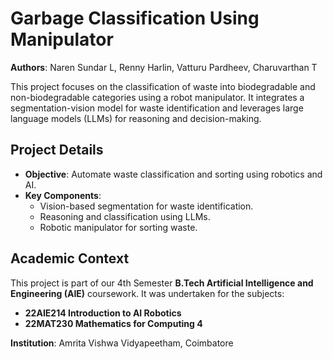 # Garbage Classification Using Manipulator

**Authors**: Naren Sundar L, Renny Harlin, Vatturu Pardheev, Charuvarthan T

This project focuses on the classification of waste into biodegradable and non-biodegradable categories using a robot manipulator. It integrates a segmentation-vision model for waste identification and leverages large language models (LLMs) for reasoning and decision-making.

## Project Details

- **Objective**: Automate waste classification and sorting using robotics and AI.
- **Key Components**:
  - Vision-based segmentation for waste identification.
  - Reasoning and classification using LLMs.
  - Robotic manipulator for sorting waste.

## Academic Context

This project is part of our 4th Semester **B.Tech Artificial Intelligence and Engineering (AIE)** coursework. It was undertaken for the subjects:

- **22AIE214 Introduction to AI Robotics**
- **22MAT230 Mathematics for Computing 4**

**Institution**: Amrita Vishwa Vidyapeetham, Coimbatore
